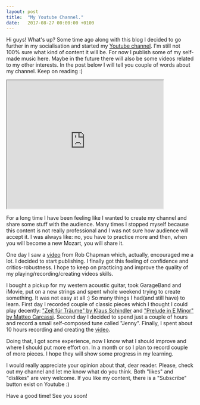 ```yaml
---
layout: post
title:  "My Youtube Channel."
date:   2017-08-27 00:00:00 +0100
---
```

Hi guys! What's up? Some time ago along with this blog I decided to go further
in my socialisation and started my [Youtube channel](https://www.youtube.com/channel/UC_Xbh9rT4YiFL4U84oalEjQ).
I'm still not 100% sure what kind of content it
will be. For now I publish some of my self-made music here. Maybe in the
future there will also be some videos related to my other interests. In the post
below I will tell you couple of words about my channel. Keep on reading :)

<iframe width="420" height="345" src="https://www.youtube.com/embed/DIEBQxqY1yU">
</iframe>

For a long time I have been feeling like I wanted to create my channel and share some
stuff with the audience. Many times I stopped myself because this content is
not really professional and I was not sure how audience will accept it. I was
always like: no, you have to practice more and then, when you will become a new
Mozart, you will share it.

One day I saw a [video](https://www.youtube.com/watch?v=0khsPZuXznY) from Rob
Chapman which, actually, encouraged me a lot. I decided to start publishing.
I finally got this feeling of confidence and critics-robustness. I hope to keep
on practicing and improve the quality of my playing/recording/creating videos
skills.

I bought a pickup for my western acoustic guitar, took GarageBand and iMovie,
put on a new strings and spent whole weekend trying to create something. It was
not easy at all :) So many things I had(and still have) to learn. First day I
recorded couple of classic pieces which I thought I could play decently:
["Zeit für Träume" by Klaus Schindler](https://www.youtube.com/watch?v=lLe-HB1WLO4)
and ["Prelude in E Minor" by Matteo Carcassi](https://www.youtube.com/watch?v=FtJ69YrA3Ok).
Second day I decided to spend just a couple of hours and record a small
self-composed tune called "Jenny". Finally, I spent about 10 hours recording
and creating the [video](https://www.youtube.com/watch?v=j_Ve3uiVsaA).

Doing that, I got some experience, now I know what I should improve and where I should put
more effort on. In a month or so I plan to record couple of more pieces. I hope
they will show some progress in my learning.

I would really appreciate your opinion about that, dear reader. Please, check
out my channel and let me know what do you think. Both "likes" and "dislikes" are
very welcome. If you like my content, there is a "Subscribe" button exist on
Youtube :)

Have a good time! See you soon!